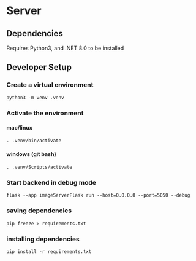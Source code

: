 # Server

## Dependencies

Requires Python3, and .NET 8.0 to be installed

## Developer Setup

### Create a virtual environment

    python3 -m venv .venv

### Activate the environment

#### mac/linux

    . .venv/bin/activate

#### windows (git bash)

    . .venv/Scripts/activate

### Start backend in debug mode

    flask --app imageServerFlask run --host=0.0.0.0 --port=5050 --debug

### saving dependencies

    pip freeze > requirements.txt

### installing dependencies

    pip install -r requirements.txt
